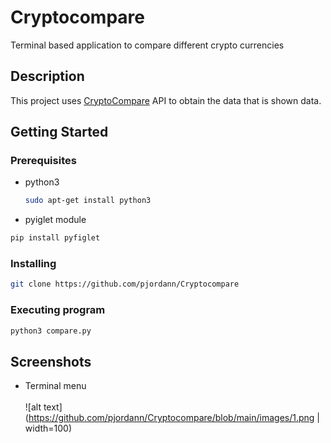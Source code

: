 # Cryptocompare

Terminal based application to compare different crypto currencies

## Description

This project uses [CryptoCompare](https://min-api.cryptocompare.com/documentation) API  to obtain the data that is shown data.

## Getting Started

### Prerequisites

* python3
  ```sh
  sudo apt-get install python3
  ```
* pyiglet module
```sh
pip install pyfiglet
```

### Installing

```sh
git clone https://github.com/pjordann/Cryptocompare
```

### Executing program
```sh
python3 compare.py
```

## Screenshots
* Terminal menu
<br/> <br/> ![alt text](https://github.com/pjordann/Cryptocompare/blob/main/images/1.png | width=100)
